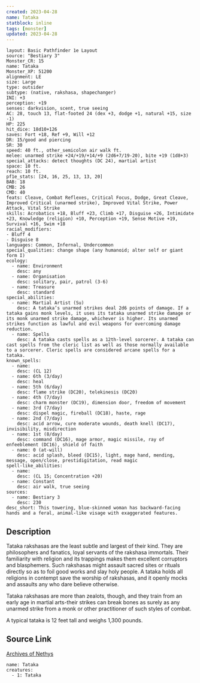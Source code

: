 ```yaml
---
created: 2023-04-28
name: Tataka
statblock: inline
tags: [monster]
updated: 2023-04-28
---
```

```statblock
layout: Basic Pathfinder 1e Layout
source: "Bestiary 3"
Monster_CR: 15
name: Tataka
Monster_XP: 51200
alignment: LE
size: Large
type: outsider
subtype: (native, rakshasa, shapechanger)
INI: +3
perception: +19
senses: darkvision, scent, true seeing
AC: 28, touch 13, flat-footed 24 (dex +3, dodge +1, natural +15, size -1)
HP: 225
hit_dice: 18d10+126
saves: Fort +18, Ref +9, Will +12
DR: 15/good and piercing
SR: 30
speed: 40 ft., other_semicolon air walk ft.
melee: unarmed strike +24/+19/+14/+9 (2d6+7/19-20), bite +19 (1d8+3)
special_attacks: detect thoughts (DC 24), martial artist
space: 10 ft.
reach: 10 ft.
pf1e_stats: [24, 16, 25, 13, 13, 20]
BAB: 18
CMB: 26
CMD: 40
feats: Cleave, Combat Reflexes, Critical Focus, Dodge, Great Cleave, Improved Critical (unarmed strike), Improved Vital Strike, Power Attack, Vital Strike
skills: Acrobatics +18, Bluff +23, Climb +17, Disguise +26, Intimidate +23, Knowledge (religion) +10, Perception +19, Sense Motive +19, Survival +16, Swim +18
racial_modifiers:
- Bluff 4
- Disguise 8
languages: Common, Infernal, Undercommon
special_qualities: change shape (any humanoid; alter self or giant form I)
ecology:
  - name: Environment
    desc: any
  - name: Organisation
    desc: solitary, pair, patrol (3-6)
  - name: Treasure
    desc: standard
special_abilities:
  - name: Martial Artist (Su)
    desc: A tataka’s unarmed strikes deal 2d6 points of damage. If a tataka gains monk levels, it uses its tataka unarmed strike damage or its monk unarmed strike damage, whichever is higher. Its unarmed strikes function as lawful and evil weapons for overcoming damage reduction.
  - name: Spells
    desc: A tataka casts spells as a 12th-level sorcerer. A tataka can cast spells from the cleric list as well as those normally available to a sorcerer. Cleric spells are considered arcane spells for a tataka.
known_spells:
  - name:
    desc: (CL 12)
  - name: 6th (3/day)
    desc: heal
  - name: 5th (6/day)
    desc: flame strike (DC20), telekinesis (DC20)
  - name: 4th (7/day)
    desc: charm monster (DC19), dimension door, freedom of movement
  - name: 3rd (7/day)
    desc: dispel magic, fireball (DC18), haste, rage
  - name: 2nd (7/day)
    desc: acid arrow, cure moderate wounds, death knell (DC17), invisibility, misdirection
  - name: 1st (8/day)
    desc: command (DC16), mage armor, magic missile, ray of enfeeblement (DC16), shield of faith
  - name: 0 (at-will)
    desc: acid splash, bleed (DC15), light, mage hand, mending, message, open/close, prestidigitation, read magic
spell-like_abilities:
  - name:
    desc: (CL 15; Concentration +20)
  - name: Constant
    desc: air walk, true seeing
sources:
  - name: Bestiary 3
    desc: 230
desc_short: This towering, blue-skinned woman has backward-facing hands and a feral, animal-like visage with exaggerated features.
```
## Description
Tataka rakshasas are the least subtle and largest of their kind. They are philosophers and fanatics, loyal servants of the rakshasa immortals. Their familiarity with religion and its trappings makes them excellent corruptors and blasphemers. Such rakshasas might assault sacred sites or rituals directly so as to foil good works and slay holy people. A tataka holds all religions in contempt save the worship of rakshasas, and it openly mocks and assaults any who dare believe otherwise.

Tataka rakshasas are more than zealots, though, and they train from an early age in martial arts-their strikes can break bones as surely as any unarmed strike from a monk or other practitioner of such styles of combat.

A typical tataka is 12 feet tall and weighs 1,300 pounds.
## Source Link
[Archives of Nethys](https://aonprd.com/MonsterDisplay.aspx?ItemName=Tataka)
```encounter-table
name: Tataka
creatures:
  - 1: Tataka
```
